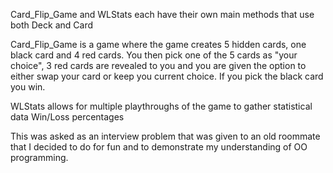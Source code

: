 Card_Flip_Game and WLStats each have their own main methods that use both Deck and Card

Card_Flip_Game is a game where the game creates 5 hidden cards, one black card and 4 red cards.
You then pick one of the 5 cards as "your choice", 3 red cards are revealed to you and you are given
the option to either swap your card or keep you current choice. If you pick the black card you win.

WLStats allows for multiple playthroughs of the game to gather statistical data Win/Loss percentages

This was asked as an interview problem that was given to an old roommate that I decided to do for fun
and to demonstrate my understanding of OO programming.
